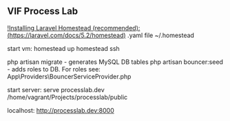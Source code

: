 ## VIF Process Lab

 [!Installing Laravel Homestead (recommended):(https://laravel.com/docs/5.2/homestead)](https://laravel.com/docs/5.2/homestead)
.yaml file ~/.homestead

start vm: 
homestead up
homestead ssh

php artisan migrate - generates MySQL DB tables
php artisan bouncer:seed - adds roles to DB. For roles see: App\Providers\BouncerServiceProvider.php

start server: 
serve processlab.dev /home/vagrant/Projects/processlab/public

localhost: http://processlab.dev:8000